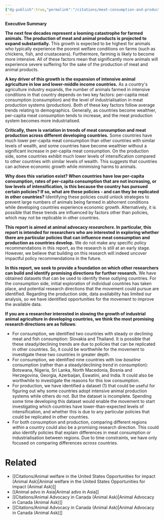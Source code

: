 ```yaml
---
{"dg-publish":true,"permalink":"/citations/meat-consumption-and-production-in-developing-countries-who-bucks-the-trend-an-agenda-for-animal-advocacy-researchers-animal-ask/","created":"2025-10-01T10:21:34.095+01:00","updated":"2025-10-12T14:40:15.480+01:00"}
---
```


**Executive Summary**

**The next few decades represent a looming catastrophe for farmed animals. The production of meat and animal products is projected to expand substantially.** This growth is expected to be highest for animals who typically experience the poorest welfare conditions on farms (such as chickens, fish, and crustaceans). Furthermore, farming is likely to become more intensive. All of these factors mean that significantly more animals will experience severe suffering for the sake of the production of meat and animal products.

**A key driver of this growth is the expansion of intensive animal agriculture in low and lower-middle income countries.** As a country's agriculture industry expands, the number of animals farmed in intensive conditions in that country depends on two key factors: per-capita meat consumption (consumption) and the level of industrialisation in meat production systems (production). Both of these key factors follow average trends relating to demographics. Generally, as countries become wealthier, per-capita meat consumption tends to increase, and the meat production system becomes more industrialised.

**Critically, there is variation in trends of meat consumption and meat production across different developing countries.** Some countries have much lower per-capita meat consumption than other countries with similar levels of wealth, and some countries have become wealthier without a significant increase in per-capita meat consumption. On the production side, some countries exhibit much lower levels of intensification compared to other countries with similar levels of wealth. This suggests that countries can achieve economic growth while minimising harms to animals.

**Why does this variation exist? When countries have low per-capita consumption, rates of per-capita consumption that are not increasing, or low levels of intensification, is this because the country has pursued certain policies? If so, what are these policies - and can they be replicated in other countries?** Identifying these policies could unlock strategies to prevent large numbers of animals being farmed in abhorrent conditions while developing countries experience economic growth. Alternatively, it is possible that these trends are influenced by factors other than policies, which may not be replicable in other countries.

**This report is aimed at animal advocacy _researchers_. In particular, this report is intended for researchers who are interested in exploring whether there are particular policies that can influence meat consumption and production as countries develop.** We do not make any specific policy recommendations in this report, as the research is still at an early stage. However, we believe that building on this research will indeed uncover impactful policy recommendations in the future.

**In this report, we seek to provide a foundation on which other researchers can build and identify promising directions for further research.** We have obtained datasets that can be used to identify these outlying countries. For the consumption side, initial exploration of individual countries has taken place, and potential research directions that the movement could pursue are identified. Regarding the production side, data availability has limited our analysis, so we have identified opportunities for the movement to improve the available data.

**If you are a researcher interested in slowing the growth of industrial animal agriculture in developing countries, we think the most promising research directions are as follows**:

*   For consumption, we identified two countries with steady or declining meat and fish consumption: Slovakia and Thailand. It is possible that these steady/declining trends are due to policies that can be replicated in other countries. So, it could be worthwhile for the movement to investigate these two countries in greater depth.
*   For consumption, we identified nine countries with low _baseline_ consumption (rather than a steady/declining _trend_ in consumption): Botswana, Nigeria, Sri Lanka, North Macedonia, Bosnia and Herzegovina, Georgia, Azerbaijan, Eswatini, and India. It could also be worthwhile to investigate the reasons for this low consumption.
*   For production, we have identified a dataset (1) that could be useful for figuring out why some countries adopt intensive animal production systems while others do not. But the dataset is incomplete. Spending some time developing this dataset would enable the movement to start investigating which countries have lower-than-expected levels of intensification, and whether this is due to any particular policies that could be replicated in other countries.
*   For both consumption and production, comparing different regions _within_ a country could also be a promising research direction. This could also identify policies that explain differences in meat consumption or industrialisation between regions. Due to time constraints, we have only focused on comparing differences _across_ countries.

# Related
- [[Citations/Animal welfare in the United States Opportunities for impact (Animal Ask)\|Animal welfare in the United States Opportunities for impact (Animal Ask)]]
- [[Animal advo in Asia\|Animal advo in Asia]]
- [[Citations/Animal Advocacy in Canada (Animal Ask)\|Animal Advocacy in Canada (Animal Ask)]]
- [[Citations/Animal Advocacy in Canada (Animal Ask)\|Animal Advocacy in Canada (Animal Ask)]]